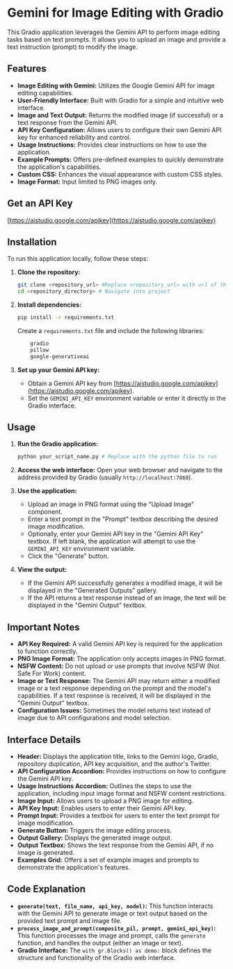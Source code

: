 # Gemini for Image Editing with Gradio

This Gradio application leverages the Gemini API to perform image editing tasks based on text prompts.  It allows you to upload an image and provide a text instruction (prompt) to modify the image.

## Features

*   **Image Editing with Gemini:** Utilizes the Google Gemini API for image editing capabilities.
*   **User-Friendly Interface:**  Built with Gradio for a simple and intuitive web interface.
*   **Image and Text Output:**  Returns the modified image (if successful) or a text response from the Gemini API.
*   **API Key Configuration:** Allows users to configure their own Gemini API key for enhanced reliability and control.
*   **Usage Instructions:** Provides clear instructions on how to use the application.
*   **Example Prompts:** Offers pre-defined examples to quickly demonstrate the application's capabilities.
*   **Custom CSS:** Enhances the visual appearance with custom CSS styles.
*   **Image Format:** Input limited to PNG images only.


## Get an API Key

[https://aistudio.google.com/apikey](https://aistudio.google.com/apikey)

## Installation

To run this application locally, follow these steps:

1.  **Clone the repository:**

    ```bash
    git clone <repository_url> #Replace <repository_url> with url of the repo
    cd <repository_directory> # Navigate into project
    ```

2.  **Install dependencies:**

    ```bash
    pip install -r requirements.txt
    ```
    Create a `requirements.txt` file and include the following libraries:
    ```txt
        gradio
        pillow
        google-generativeai
    ```

3.  **Set up your Gemini API key:**

    *   Obtain a Gemini API key from [https://aistudio.google.com/apikey](https://aistudio.google.com/apikey).
    *   Set the `GEMINI_API_KEY` environment variable or enter it directly in the Gradio interface.

## Usage

1.  **Run the Gradio application:**

    ```bash
    python your_script_name.py # Replace with the python file to run
    ```

2.  **Access the web interface:**
    Open your web browser and navigate to the address provided by Gradio (usually `http://localhost:7860`).

3.  **Use the application:**

    *   Upload an image in PNG format using the "Upload Image" component.
    *   Enter a text prompt in the "Prompt" textbox describing the desired image modification.
    *   Optionally, enter your Gemini API key in the "Gemini API Key" textbox. If left blank, the application will attempt to use the `GEMINI_API_KEY` environment variable.
    *   Click the "Generate" button.

4.  **View the output:**

    *   If the Gemini API successfully generates a modified image, it will be displayed in the "Generated Outputs" gallery.
    *   If the API returns a text response instead of an image, the text will be displayed in the "Gemini Output" textbox.

## Important Notes

*   **API Key Required:**  A valid Gemini API key is required for the application to function correctly.
*   **PNG Image Format:** The application only accepts images in PNG format.
*   **NSFW Content:**  Do not upload or use prompts that involve NSFW (Not Safe For Work) content.
*   **Image or Text Response:** The Gemini API may return either a modified image or a text response depending on the prompt and the model's capabilities. If a text response is received, it will be displayed in the "Gemini Output" textbox.
*   **Configuration Issues:** Sometimes the model returns text instead of image due to API configurations and model selection.

## Interface Details

*   **Header:**  Displays the application title, links to the Gemini logo, Gradio, repository duplication, API key acquisition, and the author's Twitter.
*   **API Configuration Accordion:** Provides instructions on how to configure the Gemini API key.
*   **Usage Instructions Accordion:**  Outlines the steps to use the application, including input image format and NSFW content restrictions.
*   **Image Input:**  Allows users to upload a PNG image for editing.
*   **API Key Input:**  Enables users to enter their Gemini API key.
*   **Prompt Input:**  Provides a textbox for users to enter the text prompt for image modification.
*   **Generate Button:** Triggers the image editing process.
*   **Output Gallery:**  Displays the generated image output.
*   **Output Textbox:**  Shows the text response from the Gemini API, if no image is generated.
*   **Examples Grid:**  Offers a set of example images and prompts to demonstrate the application's features.

## Code Explanation

*   **`generate(text, file_name, api_key, model)`:** This function interacts with the Gemini API to generate image or text output based on the provided text prompt and image file.
*   **`process_image_and_prompt(composite_pil, prompt, gemini_api_key)`:** This function processes the image and prompt, calls the `generate` function, and handles the output (either an image or text).
*   **Gradio Interface:** The `with gr.Blocks() as demo:` block defines the structure and functionality of the Gradio web interface.

